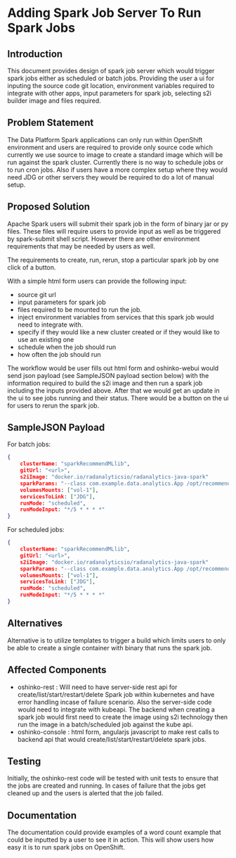 # Adding Spark Job Server To Run Spark Jobs

## Introduction

This document provides design of spark job server which would trigger spark
jobs either as scheduled or batch jobs. Providing the user a ui for inputing
the source code git location, environment variables required to integrate with
other apps, input parameters for spark job, selecting s2i builder image and
files required.

## Problem Statement

The Data Platform Spark applications can only run within OpenShift
environment and users are required to provide only source code which
currently we use source to image to create a standard image which will be run
against the spark cluster. Currently there is no way to schedule jobs or to run
cron jobs. Also if users have a more complex setup where they would need
JDG or other servers they would be required to do a lot of manual setup.

## Proposed Solution

Apache Spark users will submit their spark job in the form of binary jar or py
files. These files will require users to provide input as well as be triggered
by spark-submit shell script. However there are other environment requirements
that may be needed by users as well.

The requirements to create, run, rerun, stop a particular spark job by one
click of a button.

With a simple html form users can provide the following input:
* source git url
* input parameters for spark job
* files required to be mounted to run the job.
* inject environment variables from services that this spark job would need
to integrate with.
* specify if they would like a new cluster created or if they would like to use
an existing one
* schedule when the job should run
* how often the job should run

The workflow would be user fills out html form and oshinko-webui would send
json payload (see SampleJSON payload section below) with the information required to build the s2i image and then run
a spark job including the inputs provided above. After that we would get an
update in the ui to see jobs running and their status. There would be a button
on the ui for users to rerun the spark job.

## SampleJSON Payload
For batch jobs:

```json
{
	clusterName: "sparkRecommendMLlib",
	gitUrl: "<url>",
	s2iImage: "docker.io/radanalyticsio/radanalytics-java-spark"
	sparkParams: "--class com.example.data.analytics.App /opt/recommend-mllib-1.0.0-SNAPSHOT-jar-with-dependencies.jar  --rank 5 --numIterations 5 --lambda 1.0 --infinispanHost $RECOMMEND_SERVICE_SERVICE_HOST --kryo $SPARK_HOME/data/mllib/sample_movielens_data.txt",
	volumesMounts: ["vol-1"],
	servicesToLink: ["JDG"],
	runMode: "scheduled",
	runModeInput: "*/5 * * * *"
}
```



For scheduled jobs:


```json
{
	clusterName: "sparkRecommendMLlib",
	gitUrl: "<url>",
	s2iImage: "docker.io/radanalyticsio/radanalytics-java-spark"
	sparkParams: "--class com.example.data.analytics.App /opt/recommend-mllib-1.0.0-SNAPSHOT-jar-with-dependencies.jar  --rank 5 --numIterations 5 --lambda 1.0 --infinispanHost $RECOMMEND_SERVICE_SERVICE_HOST --kryo $SPARK_HOME/data/mllib/sample_movielens_data.txt",
	volumesMounts: ["vol-1"],
	servicesToLink: ["JDG"],
	runMode: "scheduled",
	runModeInput: "*/5 * * * *"
}

```
## Alternatives

Alternative is to utilize templates to trigger a build which limits users to
only be able to create a single container with binary that runs the spark job.


## Affected Components

- oshinko-rest : Will need to have server-side rest api for
create/list/start/restart/delete Spark job within kubernetes and have error
handling incase of failure scenario. Also the server-side code would need to
integrate with kubeapi. The backend when creating a spark job would first need
to create the image using s2i technology then run the image in a batch/scheduled
job against the kube api.
- oshinko-console : html form, angularjs javascript to make rest calls to
backend api that would create/list/start/restart/delete spark jobs.

## Testing

Initially, the oshinko-rest code will be tested with unit tests to ensure that
the jobs are created and running. In cases of failure that the jobs get cleaned
up and the users is alerted that the job failed.

## Documentation

The documentation could provide examples of a word count example that could
be inputted by a user to see it in action. This will show users how easy it is
to run spark jobs on OpenShift.
